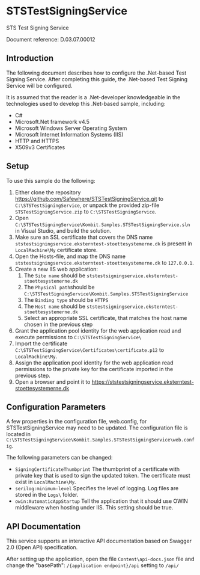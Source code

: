 # STSTestSigningService
STS Test Signing Service

Document reference: D.03.07.00012

## <a name=“introduction”></a>Introduction
The following document describes how to configure the .Net-based Test Signing Service. After completing this guide, the .Net-based Test Signing Service will be configured.

It is assumed that the reader is a .Net-developer knowledgeable in the technologies used to develop this .Net-based sample, including:

* C#
* Microsoft.Net framework v4.5
* Microsoft Windows Server Operating System
* Microsoft Internet Information Systems (IIS)
* HTTP and HTTPS
* X509v3 Certificates

## <a name=“setup”></a>Setup
To use this sample do the following:

1. Either clone the repository <https://github.com/Safewhere/STSTestSigningService.git> to `C:\STSTestSigningService`, or unpack the provided zip-file `STSTestSigningService.zip` to `C:\STSTestSigningService`.
2. Open `C:\STSTestSigningService\Kombit.Samples.STSTestSigningService.sln` in Visual Studio, and build the solution.
3. Make sure an SSL certificate that covers the DNS name `ststestsigningservice.eksterntest-stoettesystemerne.dk` is present in `LocalMachine\My` certificate store.
4. Open the Hosts-file, and map the DNS name `ststestsigningservice.eksterntest-stoettesystemerne.dk` to `127.0.0.1`.
5. Create a new IIS web application:
	1. The `Site name` should be `ststestsigningservice.eksterntest-stoettesystemerne.dk`
	2. The `Physical path`should be `C:\STSTestSigningService\Kombit.Samples.STSTestSigningService`
	3. The `Binding type` should be `HTTPS`
	4. The `Host name` should be `ststestsigningservice.eksterntest-stoettesystemerne.dk`
	5. Select an appropriate SSL certificate, that matches the host name chosen in the previous step
6. Grant the application pool identity for the web application read and execute permissions to `C:\STSTestSigningService\`
7. Import the certificate `C:\STSTestSigningService\Certificates\certificate.p12` to `LocalMachine\My`.
8. Assign the application pool identity for the web application read permissions to the private key for the certificate imported in the previous step.
9. Open a browser and point it to <https://ststestsigningservice.eksterntest-stoettesystemerne.dk>

## <a name=“configuration”></a>Configuration ParametersA few properties in the configuration file, web.config, for STSTestSigningService may need to be updated. The configuration file is located in `C:\STSTestSigningService\Kombit.Samples.STSTestSigningService\web.config`.

The following parameters can be changed:* `SigningCertificateThumbprint` The thumbprint of a certificate with private key that is used to sign the updated token. The certificate must exist in `LocalMachine\My`.
* `serilog:minimum-level` Specifies the level of logging.  Log files are stored in the `Logs\` folder.
* `owin:AutomaticAppStartup` Tell the application that it should use OWIN middleware when hosting under IIS. This setting should be true.

## <a name=“documentation”></a>API DocumentationThis service supports an interactive API documentation based on Swagger 2.0 (Open API) specification. After setting up the application, open the file `Content\api-docs.json` file and change the "basePath": `/{application endpoint}/api` setting to `/api/`


